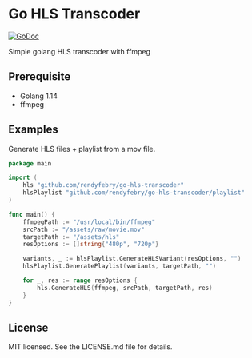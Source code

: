 # Go HLS Transcoder

[![GoDoc](https://godoc.org/github.com/rendyfebry/go-hls-transcoder?status.svg)](https://godoc.org/github.com/rendyfebry/go-hls-transcoder)

Simple golang HLS transcoder with ffmpeg

## Prerequisite

- Golang 1.14
- ffmpeg

## Examples

Generate HLS files + playlist from a mov file.

```go
package main

import (
	hls "github.com/rendyfebry/go-hls-transcoder"
	hlsPlaylist "github.com/rendyfebry/go-hls-transcoder/playlist"
)

func main() {
	ffmpegPath := "/usr/local/bin/ffmpeg"
	srcPath := "/assets/raw/movie.mov"
	targetPath := "/assets/hls"
	resOptions := []string{"480p", "720p"}

	variants, _ := hlsPlaylist.GenerateHLSVariant(resOptions, "")
	hlsPlaylist.GeneratePlaylist(variants, targetPath, "")

	for _, res := range resOptions {
		hls.GenerateHLS(ffmpeg, srcPath, targetPath, res)
	}
}
```

## License

MIT licensed. See the LICENSE.md file for details.
